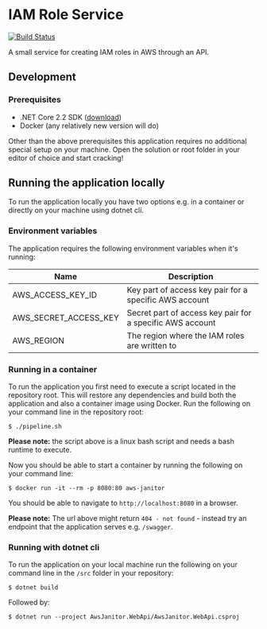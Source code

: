 # IAM Role Service
[![Build Status](https://dfds.visualstudio.com/DevelopmentExcellence/_apis/build/status/aws-janitor-ci)](https://dfds.visualstudio.com/DevelopmentExcellence/_build/latest?definitionId=961)

A small service for creating IAM roles in AWS through an API.

## Development

### Prerequisites
- .NET Core 2.2 SDK ([download](https://dotnet.microsoft.com/download/dotnet-core/2.2))
- Docker (any relatively new version will do)

Other than the above prerequisites this application requires no additional 
special setup on your machine. Open the solution or root folder in your 
editor of choice and start cracking!

## Running the application locally
To run the application locally you have two options e.g. in a container or directly 
on your machine using dotnet cli.

### Environment variables
The application requires the following environment variables when it's running:

| Name | Description |
|------|-------------|
| AWS_ACCESS_KEY_ID | Key part of access key pair for a specific AWS account |
| AWS_SECRET_ACCESS_KEY | Secret part of access key pair for a specific AWS account |
| AWS_REGION | The region where the IAM roles are written to |

### Running in a container
To run the application you first need to execute a script located in the repository 
root. This will restore any dependencies and build both the application and also a 
container image using Docker. Run the following on your command line in the repository 
root:

```shell
$ ./pipeline.sh
```

__Please note:__ the script above is a linux bash script and needs a bash runtime to execute.

Now you should be able to start a container by running the following on your command line:

```shell
$ docker run -it --rm -p 8080:80 aws-janitor
```

You should be able to navigate to `http://localhost:8080` in a browser.

__Please note:__ The url above might return `404 - not found` - instead try an endpoint 
that the application serves e.g. `/swagger`.

### Running with dotnet cli
To run the application on your local machine run the following on your command line in 
the `/src` folder in your repository:

```shell
$ dotnet build
```

Followed by:

```shell
$ dotnet run --project AwsJanitor.WebApi/AwsJanitor.WebApi.csproj
```

